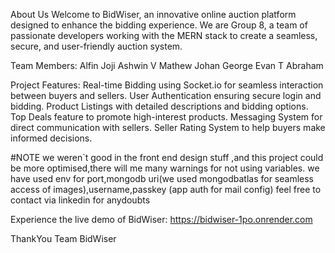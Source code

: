 About Us
Welcome to BidWiser, an innovative online auction platform designed to enhance the bidding experience. We are Group 8, a team of passionate developers working with the MERN stack to create a seamless, secure, and user-friendly auction system.


Team Members:
Alfin Joji
Ashwin V Mathew
Johan George
Evan T Abraham


Project Features:
Real-time Bidding using Socket.io for seamless interaction between buyers and sellers.
User Authentication ensuring secure login and bidding.
Product Listings with detailed descriptions and bidding options.
Top Deals feature to promote high-interest products.
Messaging System for direct communication with sellers.
Seller Rating System to help buyers make informed decisions.

#NOTE
we weren`t good in the front end design stuff ,and this project could be more optimised,there will me many warnings for not using variables. 
we have used env for port,mongodb uri(we used mongodbatlas for seamless access of images),username,passkey (app auth for mail config)
feel free to contact via linkedin for anydoubts 

Experience the live demo of BidWiser: https://bidwiser-1po.onrender.com

ThankYou Team BidWiser